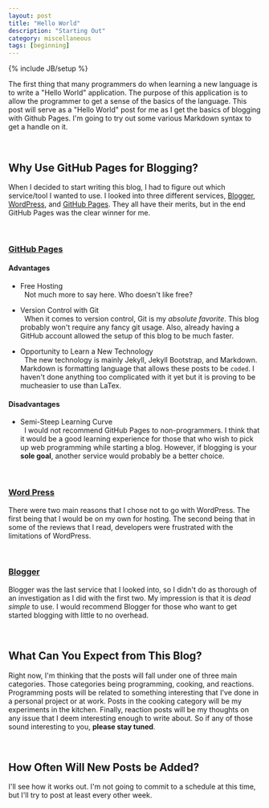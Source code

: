 ```yaml
---
layout: post
title: "Hello World"
description: "Starting Out"
category: miscellaneous 
tags: [beginning]
---
```

{% include JB/setup %}

The first thing that many programmers do when learning a new language is to
write a "Hello World" application.  The purpose of this application is to allow
the programmer to get a sense of the basics of the language.  This post will serve
as a "Hello World" post for me as I get the basics of blogging with Github Pages.
I'm going to try out some various Markdown syntax to get a handle on it.

<br />

Why Use GitHub Pages for Blogging?
----------------------------------

[1]: http://www.wordpress.com "WordPress"
[2]: http://www.blogger.com "Blogger"
[3]: http://pages.github.com "GitHub Pages"

When I decided to start writing this blog, I had to figure out which service/tool
I wanted to use.  I looked into three different services, [Blogger][2], [WordPress][1], and [GitHub Pages][3].  They all have their merits, but in the end GitHub Pages was the clear winner for me.

<br />

### [GitHub Pages][3]

#### Advantages
* Free Hosting <br />
	&nbsp;&nbsp;Not much more to say here.  Who doesn't like free?

* Version Control with Git<br />
	&nbsp;&nbsp;When it comes to version control, Git is my *absolute favorite*.  This blog probably won't require any fancy git usage. Also, already having a GitHub account allowed
the setup of this blog to be much faster.

* Opportunity to Learn a New Technology<br/>
	&nbsp;&nbsp;The new technology is mainly Jekyll, Jekyll Bootstrap, and Markdown.  Markdown 
is formatting language that allows these posts to be `coded`.  I haven't done 
anything too complicated with it yet but it is proving to be mucheasier to use than LaTex.

#### Disadvantages
* Semi-Steep Learning Curve<br />
	&nbsp;&nbsp;I would not recommend GitHub Pages to non-programmers.  I think that it would be
a good learning experience for those that who wish to pick up web programming while
starting a blog.  However, if blogging is your **sole goal**, another service would probably be a better choice.

<br />

### [Word Press][1]
There were two main reasons that I chose not to go with WordPress.  The first being
that I would be on my own for hosting.  The second being that in some of the reviews
that I read, developers were frustrated with the limitations of WordPress.

<br />

### [Blogger][2]
Blogger was the last service that I looked into, so I didn't do as thorough of
an investigation as I did with the first two.  My impression is that it is *dead simple*
to use.  I would recommend Blogger for those who want to get started blogging
with little to no overhead.

<br />

What Can You Expect from This Blog?
-----------------------------------
Right now, I'm thinking that the posts will fall under one of three main categories.  Those categories being programming, cooking, and reactions.  Programming posts will be related to something interesting that I've done in a personal project or at work.  Posts in the cooking category will be my experiments in the kitchen.  Finally, reaction posts will be my thoughts on any issue that I deem interesting enough to write about.  So if any of those sound interesting to you, **please stay tuned**.

<br />

How Often Will New Posts be Added?
----------------------------------
I'll see how it works out.  I'm not going to commit to a schedule at this time, but I'll try to post at least every other week.
